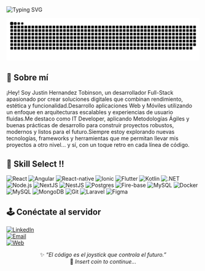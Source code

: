   <img src="https://readme-typing-svg.herokuapp.com?font=Press+Start+2P&size=22&duration=3500&pause=1000&color=00FFF0&center=true&vCenter=true&width=1000&lines=👾+Justin+Hernandez+Tobinson;Full-Stack+Developer;Mobile+Developer;✨+Building+digital+experiences+at+max+score!!" alt="Typing SVG" />

<div align="center">

![Retro Divider](https://github.com/Platane/snk/raw/output/github-contribution-grid-snake.svg)

</div>




## 🧠 Sobre mí  

¡Hey! Soy Justin Hernandez Tobinson, un desarrollador Full-Stack apasionado por crear soluciones digitales que combinan rendimiento, estética y funcionalidad.Desarrollo aplicaciones Web y Móviles utilizando un enfoque en arquitecturas escalables y experiencias de usuario fluidas.Me destaco como IT Developer, aplicando Metodologías Ágiles y buenas prácticas de desarrollo para construir proyectos robustos, modernos y listos para el futuro.Siempre estoy explorando nuevas tecnologías, frameworks y herramientas que me permitan llevar mis proyectos a otro nivel... y sí, con un toque retro en cada línea de código. 



## 🎯 Skill Select !!

![React](https://img.shields.io/badge/React-61DAFB?style=for-the-badge&logo=react&logoColor=black)
![Angular](https://img.shields.io/badge/Angular-DD0031?style=for-the-badge&logo=angular&logoColor=white)
![React-native](https://img.shields.io/badge/React_Native-FF3030?style=for-the-badge&logo=react&logoColor=black")
![Ionic](https://img.shields.io/badge/Ionic-3880FF?style=for-the-badge&logo=ionic&logoColor=white)
![Flutter](https://img.shields.io/badge/Flutter-02569B?style=for-the-badge&logo=flutter&logoColor=white)
![Kotlin](https://img.shields.io/badge/Kotlin-9933FF?style=for-the-badge&logo=kotlin&logoColor=black)
![.NET](https://img.shields.io/badge/.NET-512BD4?style=for-the-badge&logo=dotnet&logoColor=white)
![Node.js](https://img.shields.io/badge/Node.js-43853D?style=for-the-badge&logo=node.js&logoColor=white)
![NextJS](https://img.shields.io/badge/Next.js-7FFF00?style=for-the-badge&logo=next.js&logoColor=black")
![NestJS](https://img.shields.io/badge/NestJS-E0234E?style=for-the-badge&logo=nestjs&logoColor=white)
![Postgres](https://img.shields.io/badge/PostgreSQL-00FFFF?style=for-the-badge&logo=postgresql&logoColor=black")
![Fire-base](https://img.shields.io/badge/Firebase-FFA500?style=for-the-badge&logo=firebase&logoColor=black")
![MySQL](https://img.shields.io/badge/MySQL-005C84?style=for-the-badge&logo=mysql&logoColor=white)
![Docker](https://img.shields.io/badge/Docker-007FFF?style=for-the-badge&logo=docker&logoColor=black")
![MySQL](https://img.shields.io/badge/MySQL-005C84?style=for-the-badge&logo=mysql&logoColor=white)
![MongoDB](https://img.shields.io/badge/MongoDB-4EA94B?style=for-the-badge&logo=mongodb&logoColor=white)
![Git](https://img.shields.io/badge/Git-F05032?style=for-the-badge&logo=git&logoColor=white)
![Laravel](https://img.shields.io/badge/Laravel-FF0080?style=for-the-badge&logo=laravel&logoColor=white)
![Figma](https://img.shields.io/badge/Figma-F24E1E?style=for-the-badge&logo=figma&logoColor=white)



## 🕹️ Conéctate al servidor

[![LinkedIn](https://img.shields.io/badge/LINKEDIN-0A66C2?style=for-the-badge&logo=linkedin&logoColor=white&labelWidth=100)](https://www.linkedin.com/in/justin-hernandez-it-develop/)  
[![Email](https://img.shields.io/badge/EMAIL-D14836?style=for-the-badge&logo=gmail&logoColor=white&labelWidth=100)](mailto:estevenzx@gmail.com)  
[![Web](https://img.shields.io/badge/NETLIFY-FFD700?style=for-the-badge&logo=netlify&logoColor=000000&labelWidth=100)](https://devarcadefolio.netlify.app/)





<div align="center">

✨ *“El código es el joystick que controla el futuro.”*  
🧩 *Insert coin to continue...*

</div>
